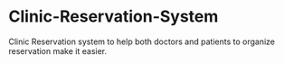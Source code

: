 # Clinic-Reservation-System
 Clinic Reservation system to help both doctors and patients to organize reservation make it easier.
